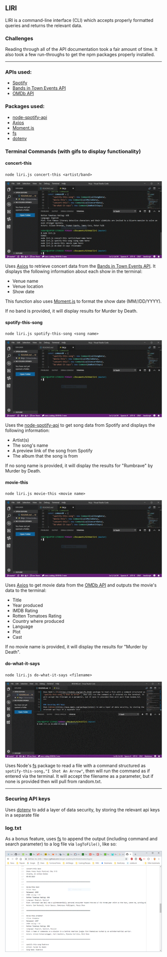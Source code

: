 ## LIRI
LIRI is a command-line interface (CLI) which accepts properly formatted queries and returns the relevant data.

### Challenges
Reading through all of the API documentation took a fair amount of time. It also took a few run-throughs to get the npm packages properly installed. 
***

### APIs used:
* [Spotify](https://developer.spotify.com/documentation/web-api/)
* [Bands in Town Events API](https://manager.bandsintown.com/support/bandsintown-api)
* [OMDb API](http://www.omdbapi.com/)

### Packages used: 
* [node-spotify-api](https://www.npmjs.com/package/node-spotify-api)
* [Axios](https://www.npmjs.com/package/axios)
* [Moment.js](https://www.npmjs.com/package/moment)
* [fs](https://nodejs.org/api/fs.html)
* [dotenv](https://www.npmjs.com/package/dotenv)

### Terminal Commands (with gifs to display functionality)

#### concert-this
`node liri.js concert-this <artist/band>`

![concert-this](assets/images/concert-this.gif)

Uses [Axios](https://www.npmjs.com/package/axios) to retrieve concert data from the [Bands in Town Events API](https://manager.bandsintown.com/support/bandsintown-api). It displays the following information about each show in the terminal:

* Venue name
* Venue location
* Show date

This function also uses [Moment.js](https://www.npmjs.com/package/moment) to format the show date (MM//DD/YYYY).

If no band is provided, it will display results for Murder by Death.

#### spotify-this-song
`node liri.js spotify-this-song <song name>`

![spotify-this-song](assets/images/spotify-this-song.gif)

Uses the [node-spotify-api](https://www.npmjs.com/package/node-spotify-api) to get song data from Spotify and displays the following information:

* Artist(s)
* The song's name
* A preview link of the song from Spotify
* The album that the song is from

If no song name is provided, it will display the results for "Rumbrave" by Murder by Death.

#### movie-this
`node liri.js movie-this <movie name>`

![movie-this](assets/images/movie-this.gif)

Uses [Axios](https://www.npmjs.com/package/axios) to get movie data from the [OMDb API](http://www.omdbapi.com/) and outputs the movie's data to the terminal:

* Title
* Year produced
* IMDB Rating
* Rotten Tomatoes Rating
* Country where produced
* Language
* Plot
* Cast

If no movie name is provided, it will display the results for "Murder by Death".

#### do-what-it-says
`node liri.js do-what-it-says <filename>`

![do-what-it-says](assets/images/do-what-it-says.gif)

Uses Node's [fs](https://nodejs.org/api/fs.html) package to read a file with a command structured as `spotify-this-song,"I Shot An Arrow"`, then will run the command as if entered via the terminal. It will accept the filename as a parameter, but if none is provided then will pull from random.txt.
***

### Securing API keys
Uses [dotenv](https://www.npmjs.com/package/dotenv) to add a layer of data security, by storing the relevant api keys in a separate file 

### log.txt
As a bonus feature, uses [fs](https://nodejs.org/api/fs.html) to append the output (including command and search parameter) to a log file via `logToFile()`, like so:

![log](assets/images/log.png)